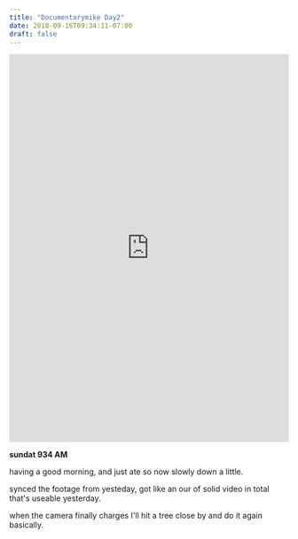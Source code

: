 ```yaml
---
title: "Documentarymike Day2"
date: 2018-09-16T09:34:11-07:00
draft: false
---
```


<iframe width="100%" height="700" scrolling="no" frameborder="no" allow="autoplay" src="https://w.soundcloud.com/player/?url=https%3A//api.soundcloud.com/tracks/503374629%3Fsecret_token%3Ds-tESDV&color=%23222222&auto_play=false&hide_related=false&show_comments=true&show_user=true&show_reposts=false&show_teaser=true&visual=true"></iframe>


**sundat 934 AM**

having a good morning, and just ate so now slowly down a little.

synced the footage from yesteday, got like an our of solid video in total that's useable yesterday.

when the camera finally charges I'll hit a tree close by and do it again basically.
